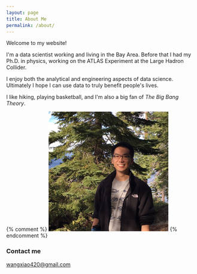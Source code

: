 ```yaml
---
layout: page
title: About Me
permalink: /about/
---
```


Welcome to my website!

I'm a data scientist working and living in the Bay Area. Before that I had my Ph.D. in physics, working on the ATLAS Experiment at the Large Hadron Collider.

I enjoy both the analytical and engineering aspects of data science. Ultimately I hope I can use data to truly benefit people's lives.

I like hiking, playing basketball, and I'm also a big fan of *The Big Bang Theory*.

{% comment %}
![_config.yml](/images/IMG_0527.jpg)
{% endcomment %}

### Contact me

[wangxiao420@gmail.com](mailto:wangxiao420@gmail.com)
